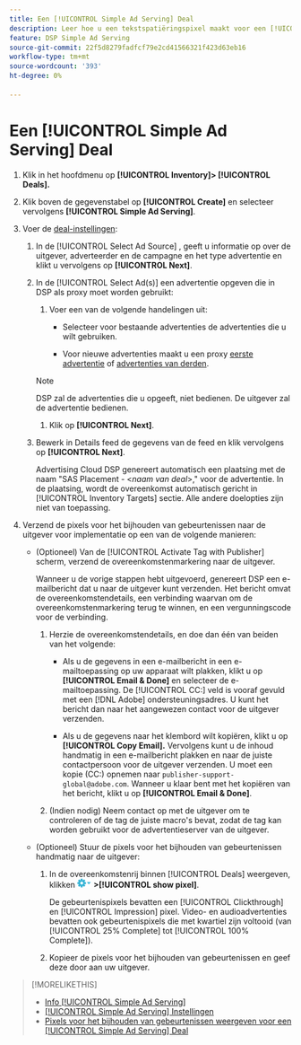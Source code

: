 ```yaml
---
title: Een [!UICONTROL Simple Ad Serving] Deal
description: Leer hoe u een tekstspatiëringspixel maakt voor een [!UICONTROL Simple Ad Serving] deal.
feature: DSP Simple Ad Serving
source-git-commit: 22f5d8279fadfcf79e2cd41566321f423d63eb16
workflow-type: tm+mt
source-wordcount: '393'
ht-degree: 0%

---
```


# Een [!UICONTROL Simple Ad Serving] Deal

1. Klik in het hoofdmenu op **[!UICONTROL Inventory]> [!UICONTROL Deals].**

1. Klik boven de gegevenstabel op **[!UICONTROL Create]** en selecteer vervolgens **[!UICONTROL Simple Ad Serving]**.

1. Voer de [deal-instellingen](simple-deal-settings.md):

   1. In de [!UICONTROL Select Ad Source] , geeft u informatie op over de uitgever, adverteerder en de campagne en het type advertentie en klikt u vervolgens op **[!UICONTROL Next]**.

   1. In de [!UICONTROL Select Ad(s)] een advertentie opgeven die in DSP als proxy moet worden gebruikt:

      1. Voer een van de volgende handelingen uit:

         * Selecteer voor bestaande advertenties de advertenties die u wilt gebruiken.

         * Voor nieuwe advertenties maakt u een proxy [eerste advertentie](/help/dsp/campaign-management/ads/ad-create.md) of [advertenties van derden](/help/dsp/campaign-management/ads/ad-create-third-party.md).
      >[!NOTE]
      > DSP zal de advertenties die u opgeeft, niet bedienen. De uitgever zal de advertentie bedienen.

      1. Klik op **[!UICONTROL Next]**.
   1. Bewerk in Details feed de gegevens van de feed en klik vervolgens op **[!UICONTROL Next]**.

      Advertising Cloud DSP genereert automatisch een plaatsing met de naam &quot;SAS Placement - &lt;*naam van deal*>,&quot; voor de advertentie. In de plaatsing, wordt de overeenkomst automatisch gericht in [!UICONTROL Inventory Targets] sectie. Alle andere doelopties zijn niet van toepassing.



1. Verzend de pixels voor het bijhouden van gebeurtenissen naar de uitgever voor implementatie op een van de volgende manieren:

   * (Optioneel) Van de [!UICONTROL Activate Tag with Publisher] scherm, verzend de overeenkomstenmarkering naar de uitgever.

      Wanneer u de vorige stappen hebt uitgevoerd, genereert DSP een e-mailbericht dat u naar de uitgever kunt verzenden. Het bericht omvat de overeenkomstendetails, een verbinding waarvan om de overeenkomstenmarkering terug te winnen, en een vergunningscode voor de verbinding.

      1. Herzie de overeenkomstendetails, en doe dan één van beiden van het volgende:

         * Als u de gegevens in een e-mailbericht in een e-mailtoepassing op uw apparaat wilt plakken, klikt u op **[!UICONTROL Email & Done]** en selecteer de e-mailtoepassing. De [!UICONTROL CC:] veld is vooraf gevuld met een [!DNL Adobe] ondersteuningsadres. U kunt het bericht dan naar het aangewezen contact voor de uitgever verzenden.

         * Als u de gegevens naar het klembord wilt kopiëren, klikt u op **[!UICONTROL Copy Email].** Vervolgens kunt u de inhoud handmatig in een e-mailbericht plakken en naar de juiste contactpersoon voor de uitgever verzenden. U moet een kopie (CC:) opnemen naar `publisher-support-global@adobe.com`. Wanneer u klaar bent met het kopiëren van het bericht, klikt u op **[!UICONTROL Email & Done]**.
      1. (Indien nodig) Neem contact op met de uitgever om te controleren of de tag de juiste macro&#39;s bevat, zodat de tag kan worden gebruikt voor de advertentieserver van de uitgever.
   * (Optioneel) Stuur de pixels voor het bijhouden van gebeurtenissen handmatig naar de uitgever:

      1. In de overeenkomstenrij binnen [!UICONTROL Deals] weergeven, klikken ![Menu Opties](/help/dsp/assets/options-menu.png) **>[!UICONTROL show pixel]**.

         De gebeurtenispixels bevatten een [!UICONTROL Clickthrough] en [!UICONTROL Impression] pixel. Video- en audioadvertenties bevatten ook gebeurtenispixels die met kwartiel zijn voltooid (van [!UICONTROL 25% Complete] tot [!UICONTROL 100% Complete]).

      1. Kopieer de pixels voor het bijhouden van gebeurtenissen en geef deze door aan uw uitgever.



>[!MORELIKETHIS]
>
>* [Info [!UICONTROL Simple Ad Serving]](simple-deal-about.md)
>* [[!UICONTROL Simple Ad Serving] Instellingen](simple-deal-settings.md)
>* [Pixels voor het bijhouden van gebeurtenissen weergeven voor een [!UICONTROL Simple Ad Serving] Deal](simple-deal-show-pixels.md)

